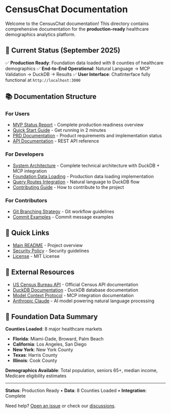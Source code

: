 # CensusChat Documentation

Welcome to the CensusChat documentation! This directory contains comprehensive documentation for the **production-ready** healthcare demographics analytics platform.

## 🎉 Current Status (September 2025)

✅ **Production Ready**: Foundation data loaded with 8 counties of healthcare demographics
✅ **End-to-End Operational**: Natural Language → MCP Validation → DuckDB → Results
✅ **User Interface**: ChatInterface fully functional at `http://localhost:3000`

## 📚 Documentation Structure

### For Users
- [MVP Status Report](MVP_STATUS.md) - Complete production readiness overview
- [Quick Start Guide](../QUICK_START.md) - Get running in 2 minutes
- [PRD Documentation](prd.md) - Product requirements and implementation status
- [API Documentation](api/README.md) - REST API reference

### For Developers
- [System Architecture](architecture/01-system-architecture.md) - Complete technical architecture with DuckDB + MCP integration
- [Foundation Data Loading](../backend/src/scripts/simpleDuckDBLoader.js) - Production data loading implementation
- [Query Routes Integration](../backend/src/routes/query.routes.ts) - Natural language to DuckDB flow
- [Contributing Guide](../CONTRIBUTING.md) - How to contribute to the project

### For Contributors
- [Git Branching Strategy](contributing/git-branching-strategy.md) - Git workflow guidelines
- [Commit Examples](contributing/commit-sequence-examples.md) - Commit message examples

## 🔗 Quick Links

- [Main README](../README.md) - Project overview
- [Security Policy](../SECURITY.md) - Security guidelines
- [License](../LICENSE) - MIT License

## 📖 External Resources

- [US Census Bureau API](https://www.census.gov/developers/) - Official Census API documentation
- [DuckDB Documentation](https://duckdb.org/docs/) - DuckDB database documentation
- [Model Context Protocol](https://modelcontextprotocol.io/) - MCP integration documentation
- [Anthropic Claude](https://www.anthropic.com/claude) - AI model powering natural language processing

## 🎯 Foundation Data Summary

**Counties Loaded**: 8 major healthcare markets
- **Florida**: Miami-Dade, Broward, Palm Beach
- **California**: Los Angeles, San Diego
- **New York**: New York County
- **Texas**: Harris County
- **Illinois**: Cook County

**Demographics Available**: Total population, seniors 65+, median income, Medicare eligibility estimates

---

**Status**: Production Ready • **Data**: 8 Counties Loaded • **Integration**: Complete

Need help? [Open an issue](https://github.com/username/CensusChat/issues) or check our [discussions](https://github.com/username/CensusChat/discussions).